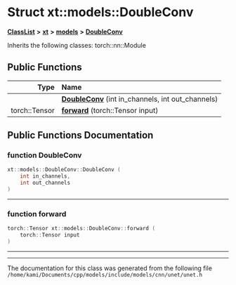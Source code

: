 

# Struct xt::models::DoubleConv



[**ClassList**](annotated.md) **>** [**xt**](namespacext.md) **>** [**models**](namespacext_1_1models.md) **>** [**DoubleConv**](structxt_1_1models_1_1DoubleConv.md)








Inherits the following classes: torch::nn::Module


































## Public Functions

| Type | Name |
| ---: | :--- |
|   | [**DoubleConv**](#function-doubleconv) (int in\_channels, int out\_channels) <br> |
|  torch::Tensor | [**forward**](#function-forward) (torch::Tensor input) <br> |




























## Public Functions Documentation




### function DoubleConv 

```C++
xt::models::DoubleConv::DoubleConv (
    int in_channels,
    int out_channels
) 
```




<hr>



### function forward 

```C++
torch::Tensor xt::models::DoubleConv::forward (
    torch::Tensor input
) 
```




<hr>

------------------------------
The documentation for this class was generated from the following file `/home/kami/Documents/cpp/models/include/models/cnn/unet/unet.h`


